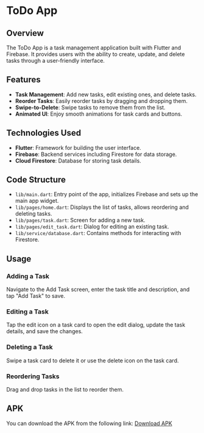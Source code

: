 # ToDo App

## Overview

The ToDo App is a task management application built with Flutter and Firebase. It provides users with the ability to create, update, and delete tasks through a user-friendly interface.

## Features

- **Task Management**: Add new tasks, edit existing ones, and delete tasks.
- **Reorder Tasks**: Easily reorder tasks by dragging and dropping them.
- **Swipe-to-Delete**: Swipe tasks to remove them from the list.
- **Animated UI**: Enjoy smooth animations for task cards and buttons.

## Technologies Used

- **Flutter**: Framework for building the user interface.
- **Firebase**: Backend services including Firestore for data storage.
- **Cloud Firestore**: Database for storing task details.

## Code Structure

- `lib/main.dart`: Entry point of the app, initializes Firebase and sets up the main app widget.
- `lib/pages/home.dart`: Displays the list of tasks, allows reordering and deleting tasks.
- `lib/pages/task.dart`: Screen for adding a new task.
- `lib/pages/edit_task.dart`: Dialog for editing an existing task.
- `lib/service/database.dart`: Contains methods for interacting with Firestore.

## Usage

### Adding a Task

Navigate to the Add Task screen, enter the task title and description, and tap "Add Task" to save.

### Editing a Task

Tap the edit icon on a task card to open the edit dialog, update the task details, and save the changes.

### Deleting a Task

Swipe a task card to delete it or use the delete icon on the task card.

### Reordering Tasks

Drag and drop tasks in the list to reorder them.

## APK

You can download the APK from the following link: [Download APK](https://drive.google.com/drive/folders/13-50Cc1YhInShJSLpnc0VoTHAm_2zTFn)

